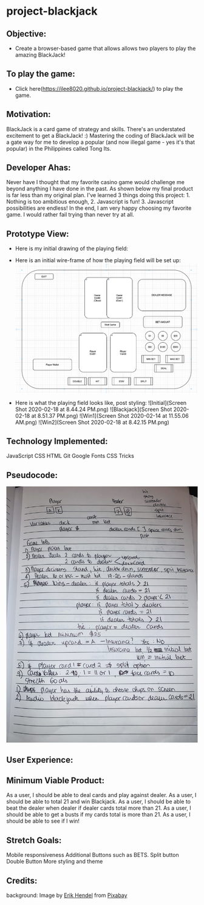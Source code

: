 # project-blackjack

## Objective:
  - Create a browser-based game that allows allows two players to play the amazing BlackJack!

## To play the game:
- Click here(https://jlee8020.github.io/project-blackjack/) to play the game.

## Motivation:
BlackJack is a card game of strategy and skills. There's an understated excitement to get a BlackJack! :) Mastering the coding of BlackJack will be a gate way for me to develop a popular (and now illegal game - yes it's that popular) in the Philippines called Tong Its.

## Developer Ahas:
Never have I thought that my favorite casino game would challenge me beyond anything I have done in the past. As shown below my final product is far less than my original plan. I've learned 3 things doing this project: 1. Nothing is too ambitious enough, 2. Javascript is fun! 3. Javascript possibilities are endless! In the end, I am very happy choosing my favorite game. I would rather fail trying than never try at all. 

## Prototype View:
- Here is my initial drawing of the playing field:


- Here is an initial wire-frame of how the playing field will be set up:
![Image of Initial Wire Frame](https://github.com/jlee8020/project-blackjack/blob/master/Screen%20Shot%202020-02-07%20at%202.17.51%20PM.png?raw=true)

- Here is what the playing field looks like, post styling:
![Initial](Screen Shot 2020-02-18 at 8.44.24 PM.png)
![Blackjack](Screen Shot 2020-02-18 at 8.51.37 PM.png)
![Win1](Screen Shot 2020-02-14 at 11.55.06 AM.png)
![Win2](Screen Shot 2020-02-18 at 8.42.15 PM.png)

## Technology Implemented:
JavaScript
CSS
HTML
Git
Google Fonts
CSS Tricks



## Pseudocode:
![Inital Plan](https://github.com/jlee8020/project-blackjack/blob/master/IMG_4676.jpg)

## User Experience:


## Minimum Viable Product:
As a user, I should be able to deal cards and play against dealer.
As a user, I should be able to total 21 and win Blackjack.
As a user, I should be able to beat the dealer when dealer if dealer cards total more than 21.
As a user, I should be able to get a busts if my cards total is more than 21.
As a user, I should be able to see if I win!

## Stretch Goals:
Mobile responsiveness
Additional Buttons such as BETS.
Split button
Double Button
More styling and theme


## Credits:
background: Image by <a href="https://pixabay.com/users/ehendel-3813878/?utm_source=link-attribution&amp;utm_medium=referral&amp;utm_campaign=image&amp;utm_content=2339481">Erik Hendel</a> from <a href="https://pixabay.com/?utm_source=link-attribution&amp;utm_medium=referral&amp;utm_campaign=image&amp;utm_content=2339481">Pixabay</a>

